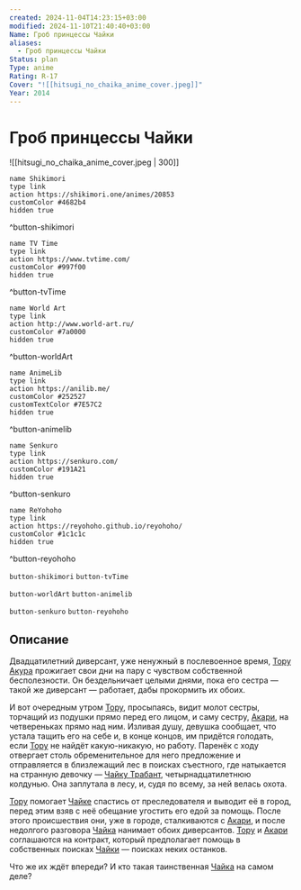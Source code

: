 ```yaml
---
created: 2024-11-04T14:23:15+03:00
modified: 2024-11-10T21:40:40+03:00
Name: Гроб принцессы Чайки
aliases:
  - Гроб принцессы Чайки
Status: plan
Type: anime
Rating: R-17
Cover: "![[hitsugi_no_chaika_anime_cover.jpeg]]"
Year: 2014
---
```


# Гроб принцессы Чайки

![[hitsugi_no_chaika_anime_cover.jpeg | 300]]

```button
name Shikimori
type link
action https://shikimori.one/animes/20853
customColor #4682b4
hidden true
```
^button-shikimori

```button
name TV Time
type link
action https://www.tvtime.com/
customColor #997f00
hidden true
```
^button-tvTime

```button
name World Art
type link
action http://www.world-art.ru/
customColor #7a0000
hidden true
```
^button-worldArt

```button
name AnimeLib
type link
action https://anilib.me/
customColor #252527
customTextColor #7E57C2
hidden true
```
^button-animelib

```button
name Senkuro
type link
action https://senkuro.com/
customColor #191A21
hidden true
```
^button-senkuro

```button
name ReYohoho
type link
action https://reyohoho.github.io/reyohoho/
customColor #1c1c1c
hidden true
```
^button-reyohoho

`button-shikimori` `button-tvTime`

`button-worldArt` `button-animelib`

`button-senkuro` `button-reyohoho`

## Описание

Двадцатилетний диверсант, уже ненужный в послевоенное время, [Тору Акура](https://shikimori.one/characters/53371-tooru-acura) прожигает свои дни на пару с чувством собственной бесполезности. Он бездельничает целыми днями, пока его сестра — такой же диверсант — работает, дабы прокормить их обоих.

И вот очередным утром [Тору](https://shikimori.one/characters/53371-tooru-acura), просыпаясь, видит молот сестры, торчащий из подушки прямо перед его лицом, и саму сестру, [Акари](https://shikimori.one/characters/53373-akari-acura), на четвереньках прямо над ним. Изливая душу, девушка сообщает, что устала тащить его на себе и, в конце концов, им придётся голодать, если [Тору](https://shikimori.one/characters/53371-tooru-acura) не найдёт какую-никакую, но работу. Паренёк с ходу отвергает столь обременительное для него предложение и отправляется в близлежащий лес в поисках съестного, где натыкается на странную девочку — [Чайку Трабант](https://shikimori.one/characters/53369-chaika-trabant), четырнадцатилетнюю колдунью. Она заплутала в лесу, и, судя по всему, за ней велась охота.

[Тору](https://shikimori.one/characters/53371-tooru-acura) помогает [Чайке](https://shikimori.one/characters/53369-chaika-trabant) спастись от преследователя и выводит её в город, перед этим взяв с неё обещание угостить его едой за помощь. После этого происшествия они, уже в городе, сталкиваются с [Акари](https://shikimori.one/characters/53373-akari-acura), и после недолгого разговора [Чайка](https://shikimori.one/characters/53369-chaika-trabant) нанимает обоих диверсантов. [Тору](https://shikimori.one/characters/53371-tooru-acura) и [Акари](https://shikimori.one/characters/53373-akari-acura) соглашаются на контракт, который предполагает помощь в собственных поисках [Чайки](https://shikimori.one/characters/53369-chaika-trabant) — поисках неких останков.

Что же их ждёт впереди? И кто такая таинственная [Чайка](https://shikimori.one/characters/53369-chaika-trabant) на самом деле?

